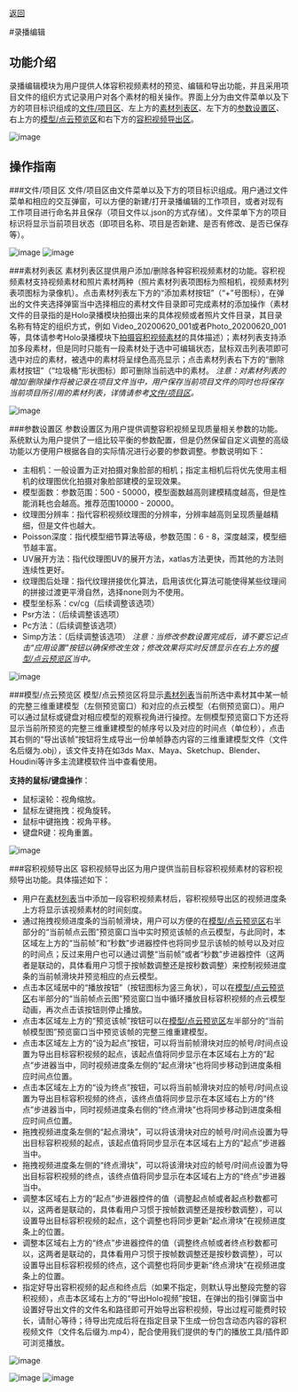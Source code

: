 [返回](promholostudio.md#id_promholostudio)

#<span id = "id_page_holoEdit">录播编辑</span>
## 功能介绍
录播编辑模块为用户提供人体容积视频素材的预览、编辑和导出功能，并且采用项目文件的组织方式记录用户对各个素材的相关操作。界面上分为由文件菜单以及下方的项目标识组成的[文件/项目区](#holoEdit_fileAndProjectArea)、左上方的[素材列表区](#holoEdit_assetsArea)、左下方的[参数设置区](#holoEdit_settingArea)、右上方的[模型/点云预览区](#holoEdit_modelAndPointcloudPreviewArea)和右下方的[容积视频导出区](#holoEdit_exportArea)。

![image](imgs/PromHoloStudio/page_holoEdit/img_holoEdit_temp.png)

## 操作指南
###<span id = "holoEdit_fileAndProjectArea">文件/项目区</span>
文件/项目区由文件菜单以及下方的项目标识组成。用户通过文件菜单和相应的交互弹窗，可以方便的新建/打开录播编辑的工作项目，或者对现有工作项目进行命名并且保存（项目文件以.json的方式存储）。文件菜单下方的项目标识将显示当前项目状态（即项目名称、项目是否新建、是否有修改、是否已保存等）。

![image](imgs/PromHoloStudio/page_holoEdit/img_holoEdit_temp2.png)   ![image](imgs/PromHoloStudio/page_holoEdit/img_holoEdit_temp3.png)

###<span id = "holoEdit_assetsArea">素材列表区</span>
素材列表区提供用户添加/删除各种容积视频素材的功能。容积视频素材支持视频素材和照片素材两种（照片素材列表项图标为照相机，视频素材列表项图标为录像机）。点击素材列表左下方的“添加素材按钮”（“+”号图标），在弹出的文件夹选择弹窗当中选择相应的素材文件目录即可完成素材的添加操作（素材文件的目录指的是Holo录播模块拍摄出来的具体视频或者照片文件目录，其目录名称有特定的组织方式，例如 Video_20200620_001或者Photo_20200620_001等，具体请参考Holo录播模块下[拍摄容积视频素材](page_capture.md#capture_captureAssets)的具体描述）；素材列表支持添加多段素材，但是同时只能有一段素材处于选中可编辑状态，鼠标双击列表项即可选中对应的素材，被选中的素材将呈绿色高亮显示；点击素材列表右下方的“删除素材按钮”（“垃圾桶”形状图标）即可删除当前选中的素材。
*注意：对素材列表的增加/删除操作将被记录在项目文件当中，用户保存当前项目文件的同时也将保存当前项目所引用的素材列表，详情请参考[文件/项目区](#holoEdit_fileAndProjectArea)。*

![image](imgs/PromHoloStudio/page_holoEdit/img_holoEdit_temp4.png)

###<span id = "holoEdit_settingArea">参数设置区</span>
参数设置区为用户提供调整容积视频呈现质量相关参数的功能。系统默认为用户提供了一组比较平衡的参数配置，但是仍然保留自定义调整的高级功能以方便用户根据各自的实际情况进行必要的参数调整。参数说明如下：
* 主相机：一般设置为正对拍摄对象脸部的相机；指定主相机后将优先使用主相机的纹理图优化拍摄对象脸部建模的呈现效果。
* 模型面数：参数范围：500 - 50000，模型面数越高则建模精度越高，但是性能消耗也会越高。推荐范围10000 - 20000。
* 纹理图分辨率：指代容积视频纹理图的分辨率，分辨率越高则呈现质量越精细，但是文件也越大。
* Poisson深度：指代模型细节算法等级，参数范围：6 - 8，深度越深，模型细节越丰富。
* UV展开方法：指代纹理图UV的展开方法，xatlas方法更快，而其他的方法则连续性更好。
* 纹理图后处理：指代纹理拼接优化算法，启用该优化算法可能使得某些纹理间的拼接过渡更平滑自然，选择none则为不使用。
* 模型坐标系：cv/cg（后续调整该选项）
* Psr方法：（后续调整该选项）
* Pc方法：（后续调整该选项）
* Simp方法：（后续调整该选项）
*注意：当修改参数设置完成后，请不要忘记点击“应用设置”按钮以确保修改生效；修改效果将实时反馈显示在右上方的[模型/点云预览区](#holoEdit_modelAndPointcloudPreviewArea)当中。*

![image](imgs/PromHoloStudio/page_holoEdit/img_holoEdit_temp5.png)

###<span id = "holoEdit_modelAndPointcloudPreviewArea">模型/点云预览区</span>
模型/点云预览区将显示[素材列表](#holoEdit_assetsArea)当前所选中素材其中某一帧的完整三维重建模型（左侧预览窗口）和对应的点云模型（右侧预览窗口）。用户可以通过鼠标或键盘对相应模型的观察视角进行操控。左侧模型预览窗口下方还将显示当前所预览的完整三维重建模型的帧序号以及对应的时间点（单位秒），点击其右侧的“导出该帧”按钮将生成导出一份单帧静态内容的三维重建模型文件（文件名后缀为.obj），该文件支持在如3ds Max、Maya、Sketchup、Blender、Houdini等许多主流建模软件当中查看使用。

**支持的鼠标/键盘操作**：
* 鼠标滚轮：视角缩放。
* 鼠标左键拖拽：视角旋转。
* 鼠标中键拖拽：视角平移。
* 键盘R键：视角重置。

![image](imgs/PromHoloStudio/page_holoEdit/img_holoEdit_temp6.png)

###<span id = "holoEdit_exportArea">容积视频导出区</span>
容积视频导出区为用户提供当前目标容积视频素材的容积视频导出功能。具体描述如下：

* 用户在[素材列表](#holoEdit_assetsArea)当中添加一段容积视频素材后，容积视频导出区的视频进度条上方将显示该视频素材的时间刻度。
* 通过拖拽视频进度条的当前帧滑块，用户可以方便的在[模型/点云预览区](#holoEdit_modelAndPointcloudPreviewArea)右半部分的“当前帧点云图”预览窗口当中实时预览该帧的点云模型，与此同时，本区域左上方的“当前帧”和“秒数”步进器控件也将同步显示该帧的帧号以及对应的时间点；反过来用户也可以通过调整“当前帧”或者“秒数”步进器控件（这两者是联动的，具体看用户习惯于按帧数调整还是按秒数调整）来控制视频进度条的当前帧滑块并预览相应的点云模型。
* 点击本区域居中的“播放按钮”（按钮图标为竖三角状），可以在[模型/点云预览区](#holoEdit_modelAndPointcloudPreviewArea)右半部分的“当前帧点云图”预览窗口当中循环播放目标容积视频的点云模型动画，再次点击该按钮则停止播放。
* 点击本区域左上方的“预览该帧”按钮可以在[模型/点云预览区](#holoEdit_modelAndPointcloudPreviewArea)左半部分的“当前帧模型图”预览窗口当中预览该帧的完整三维重建模型。
* 点击本区域左上方的“设为起点”按钮，可以将当前帧滑块对应的帧号/时间点设置为导出目标容积视频的起点，该起点值将同步显示在本区域右上方的“起点”步进器当中，同时视频进度条左侧的“起点滑块”也将同步移动到进度条相应时间点位置。
* 点击本区域左上方的“设为终点”按钮，可以将当前帧滑块对应的帧号/时间点设置为导出目标容积视频的终点，该终点值将同步显示在本区域右上方的“终点”步进器当中，同时视频进度条右侧的“终点滑块”也将同步移动到进度条相应时间点位置。
* 拖拽视频进度条左侧的“起点滑块”，可以将该滑块对应的帧号/时间点设置为导出目标容积视频的起点，该起点值将同步显示在本区域右上方的“起点”步进器当中。
* 拖拽视频进度条左侧的“终点滑块”，可以将该滑块对应的帧号/时间点设置为导出目标容积视频的终点，该终点值将同步显示在本区域右上方的“终点”步进器当中。
* 调整本区域右上方的“起点”步进器控件的值（调整起点帧或者起点秒数都可以，这两者是联动的，具体看用户习惯于按帧数调整还是按秒数调整），可以设置导出目标容积视频的起点，这个调整也将同步更新“起点滑块”在视频进度条上的位置。
* 调整本区域右上方的“终点”步进器控件的值（调整终点帧或者终点秒数都可以，这两者是联动的，具体看用户习惯于按帧数调整还是按秒数调整），可以设置导出目标容积视频的终点，这个调整也将同步更新“终点滑块”在视频进度条上的位置。
* 指定好导出容积视频的起点和终点后（如果不指定，则默认导出整段完整的容积视频），点击本区域右上方的“导出Holo视频”按钮，在弹出的指引弹窗当中设置好导出文件的文件名和路径即可开始导出容积视频，导出过程可能费时较长，请耐心等待；待导出完成后将在指定目录下生成一份包含动态内容的容积视频文件（文件名后缀为.mp4），配合使用我们提供的专门的播放工具/插件即可浏览播放。
  
![image](imgs/PromHoloStudio/page_holoEdit/img_holoEdit_temp7.png)

![image](imgs/PromHoloStudio/page_holoEdit/img_holoEdit_temp8.png) ![image](imgs/PromHoloStudio/page_holoEdit/img_holoEdit_temp9.png)